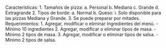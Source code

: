 Características:
    1. Tamaños de pizza: 
        a. Personal
        b. Mediana
        c. Grande
        d. Extragrande
    2. Tipos de borde: 
        a. Normal
        b. Queso: i. Solo disponible para las pizzas Mediana y Grande. 3. Se puede preparar por mitades.
Requerimientos:
    1. Agregar, modificar o eliminar Ingredientes del menú.
        - Mínimo 10 ingredientes
    2. Agregar, modificar o eliminar tipos de masa.
        - Mínimo 2 tipos de masa.
    3. Agregar, modificar o eliminar tipos de salsa.
        - Mínimo 2 tipos de salsa.
